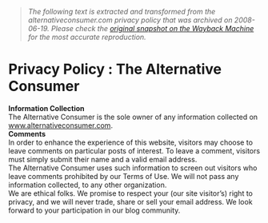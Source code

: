 > *The following text is extracted and transformed from the alternativeconsumer.com privacy policy that was archived on 2008-06-19. Please check the [original snapshot on the Wayback Machine](https://web.archive.org/web/20080619125734id_/http%3A//www.alternativeconsumer.com/privacy-policy) for the most accurate reproduction.*

# Privacy Policy : The Alternative Consumer

**Information Collection**  
The Alternative Consumer is the sole owner of any information collected on www.alternativeconsumer.com.  
**Comments**  
In order to enhance the experience of this website, visitors may choose to leave comments on particular posts of interest. To leave a comment, visitors must simply submit their name and a valid email address.  
The Alternative Consumer uses such information to screen out visitors who leave comments prohibited by our Terms of Use. We will not pass any information collected, to any other organization.  
We are ethical folks. We promise to respect your (our site visitor’s) right to privacy, and we will never trade, share or sell your email address. We look forward to your participation in our blog community.
